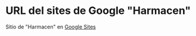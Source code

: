 URL del sites de Google "Harmacen"
==================================

Sitio de "Harmacen" en [Google Sites](https://sites.google.com/site/harmacen/)
